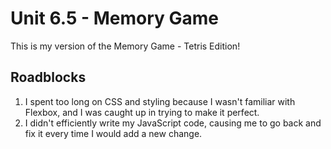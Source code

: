 # Unit 6.5 - Memory Game

This is my version of the Memory Game - Tetris Edition!

## Roadblocks
1. I spent too long on CSS and styling because I wasn't familiar with Flexbox, and I was caught up in trying to make it perfect.
2. I didn't efficiently write my JavaScript code, causing me to go back and fix it every time I would add a new change.
